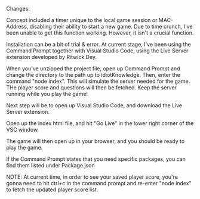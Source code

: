 Changes:

Concept included a timer unique to the local game session or MAC-Address, disabling their ability to start a new game.
Due to time crunch, I've been unable to get this function working. However, it isn't a crucial function.

Installation can be a bit of trial & error.
At current stage, I've been using the Command Prompt together with Visual Studio Code, using the Live Server extension developed by Ritwick Dey.

When you've unzipped the project file, open up Command Prompt and change the directory to the path up to IdiotKnowledge.
Then, enter the command "node index".
This will simulate the server needed for the game. THe player score and questions will then be fetched.
Keep the server running while you play the game!

Next step will be to open up Visual Studio Code, and download the Live Server extension.

Open up the index html file, and hit "Go Live" in the lower right corner of the VSC window.

The game will then open up in your browser, and you should be ready to play the game.

If the Command Prompt states that you need specific packages, you can find them listed under Package.json

NOTE:
At current time, in order to see your saved player score, you're gonna need to hit ctrl+c in the command prompt and re-enter "node index" to fetch the updated player score list.